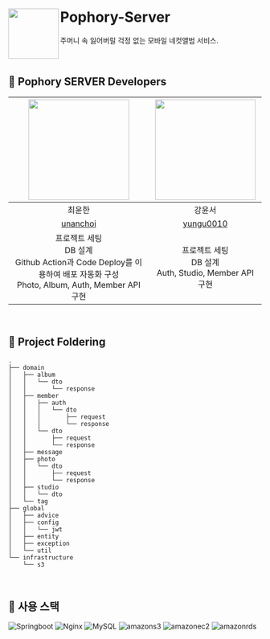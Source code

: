 # Pophory-Server <img src="https://github.com/TeamPophory/pophory-server/assets/65678579/e7fcdd42-556e-4291-9032-070f5093ca42" align=left width=100>
주머니 속 잃어버릴 걱정 없는 모바일 네컷앨범 서비스.

<br>


## 💜 Pophory SERVER Developers

<img src="https://github.com/TeamPophory/pophory-server/assets/65678579/0a978b09-822f-4d1e-9bbb-13cc8c5ad6f2.png" width="200">|<img src="https://user-images.githubusercontent.com/65678579/210243739-e84cf9aa-2315-41b4-be82-df9d3e4cc614.png" width="200"> | 
:---------:|:----------:|
최윤한 | 강윤서 |
[unanchoi](https://github.com/unanchoi)| [yungu0010](https://github.com/yungu0010) |
 프로젝트 세팅 <br> DB 설계 <br> Github Action과 Code Deploy를 이용하여 배포 자동화 구성 <br> Photo, Album, Auth, Member API 구현 | 프로젝트 세팅 <br> DB 설계 <br> Auth, Studio, Member API 구현
<br>

## 📂 Project Foldering
```
.
├── domain
│   ├── album
│   │   └── dto
│   │       └── response
│   ├── member
│   │   ├── auth
│   │   │   └── dto
│   │   │       ├── request
│   │   │       └── response
│   │   └── dto
│   │       ├── request
│   │       └── response
│   ├── message
│   ├── photo
│   │   └── dto
│   │       ├── request
│   │       └── response
│   ├── studio
│   │   └── dto
│   └── tag
├── global
│   ├── advice
│   ├── config
│   │   └── jwt
│   ├── entity
│   ├── exception
│   └── util
└── infrastructure
    └── s3
```

<br>

## 📖 사용 스택

 ![Springboot](https://img.shields.io/badge/Springboot-6DB33F?style=for-the-badge&logo=Springboot&logoColor=white)
 ![Nginx](https://img.shields.io/badge/Nginx-009639?style=for-the-badge&logo=Nginx&logoColor=white)
 ![MySQL](https://img.shields.io/badge/MySQL-4479A1?style=for-the-badge&logo=MySQL&logoColor=white)
 ![amazons3](https://img.shields.io/badge/amazons3-%569A31.svg?style=for-the-badge&logo=amazons3&logoColor=white)
 ![amazonec2](https://img.shields.io/badge/amazonec2-%FF9900.svg?style=for-the-badge&logo=amazonec2&logoColor=white)
 ![amazonrds](https://img.shields.io/badge/amazonrds-%27FFF.svg?style=for-the-badge&logo=amazonrds&logoColor=white)
